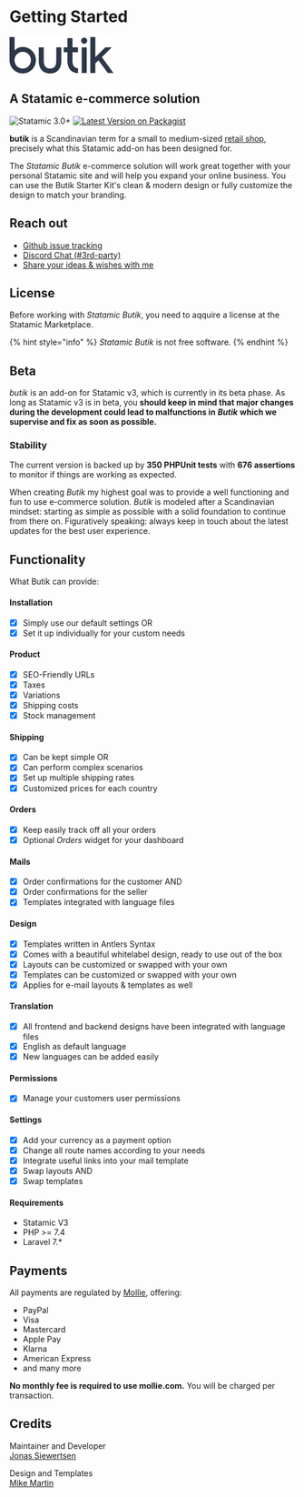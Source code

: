 # Getting Started



![](.gitbook/assets/butik-logo.svg)

## A Statamic e-commerce solution

![Statamic 3.0+](https://img.shields.io/badge/Statamic-3.0+-FF269E?style=for-the-badge&link=https://statamic.com) [![Latest Version on Packagist](https://img.shields.io/packagist/v/jonassiewertsen/statamic-butik.svg?style=for-the-badge)](https://packagist.org/packages/jonassiewertsen/statamic-butik)

**butik** is a Scandinavian term for a small to medium-sized [retail shop](https://sv.wikipedia.org/wiki/Butik), precisely what this Statamic add-on has been designed for. 

The _Statamic Butik_ e-commerce solution will work great together with your personal Statamic site and will help you expand your online business. You can use the Butik Starter Kit's clean & modern design or fully customize the design to match your branding.

## Reach out

* [Github issue tracking](https://github.com/jonassiewertsen/statamic-butik)
* [Discord Chat \(\#3rd-party\)](https://discord.com/invite/j4aQmZv)
* [Share your ideas & wishes with me](https://feedback.userreport.com/81c07a00-5ad7-4f63-b28d-503c3a76bfdc/)

## License

Before working with _Statamic Butik_, you need to aqquire a license at the Statamic Marketplace.

{% hint style="info" %}
_Statamic Butik_ is not free software.
{% endhint %}

## Beta

_butik_ is an add-on for Statamic v3, which is currently in its beta phase. As long as Statamic v3 is in beta, you **should keep in mind that major changes during the development could lead to malfunctions in** _**Butik**_  **which we supervise and fix as soon as possible.**

### Stability

The current version is backed up by **350 PHPUnit tests** with **676 assertions** to monitor if things are working as expected.

When creating _Butik_ my highest goal was to provide a well functioning and fun to use e-commerce solution. _Butik_ is modeled after a Scandinavian mindset: starting as simple as possible with a solid foundation to continue from there on. Figuratively speaking: always keep in touch about the latest updates for the best user experience.

## Functionality

What Butik can provide:

#### Installation

* [x] Simply use our default settings OR
* [x] Set it up individually for your custom needs

#### Product 

* [x] SEO-Friendly URLs
* [x] Taxes
* [x] Variations
* [x] Shipping costs
* [x] Stock management

#### Shipping

* [x] Can be kept simple OR
* [x] Can perform complex scenarios
* [x] Set up multiple shipping rates 
* [x] Customized prices for each country 

#### Orders

* [x] Keep easily track off all your orders
* [x] Optional _Orders_ widget for your dashboard

#### Mails

* [x] Order confirmations for the customer AND
* [x] Order confirmations for the seller
* [x] Templates integrated with language files

#### Design

* [x] Templates written in Antlers Syntax
* [x] Comes with a beautiful whitelabel design, ready to use out of the box
* [x] Layouts can be customized or swapped with your own
* [x] Templates can be customized or swapped with your own
* [x] Applies for e-mail layouts & templates as well

#### Translation

* [x] All frontend and backend designs have been integrated with language files 
* [x] English as default language
* [x] New languages can be added easily

#### Permissions

* [x] Manage your customers user permissions

#### Settings

* [x] Add your currency as a payment option
* [x] Change all route names according to your needs
* [x] Integrate useful links into your mail template
* [x] Swap layouts AND
* [x] Swap templates

#### Requirements

* Statamic V3
* PHP &gt;= 7.4
* Laravel 7.\*

## Payments

All payments are regulated by [Mollie](https://mollie.com), offering:

* PayPal
* Visa
* Mastercard
* Apple Pay
* Klarna
* American Express
* and many more 

**No monthly fee is required to use mollie.com.** You will be charged per transaction.

## Credits

Maintainer and Developer  
[Jonas Siewertsen](https://jonassiewertsen.com)

Design and Templates  
[Mike Martin](https://mike-martin.ca/)

